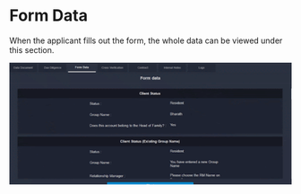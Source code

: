 # Form Data

When the applicant fills out the form, the whole data can be viewed under this section.

![](../.gitbook/assets/hg8hhu.gif)
